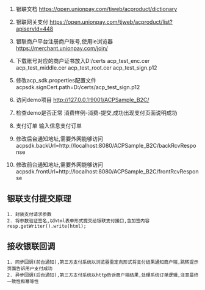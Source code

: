 1. 银联文档
	https://open.unionpay.com/tjweb/acproduct/dictionary
2. 银联网关支付
	https://open.unionpay.com/tjweb/acproduct/list?apiservId=448

3. 银联商户平台注册商户账号,使用ie浏览器
	https://merchant.unionpay.com/join/

4. 下载账号对应的商户证书放入D:/certs
	acp_test_enc.cer
	acp_test_middle.cer
	acp_test_root.cer
	acp_test_sign.p12

5. 修改acp_sdk.properties配置文件
	acpsdk.signCert.path=D:/certs/acp_test_sign.p12

6. 访问demo项目
	http://127.0.0.1:9001/ACPSample_B2C/

7. 检查demo是否正常
	消费样例-消费-提交,成功出现支付页面说明成功

8. 支付订单
	输入信息支付订单

9. 修改后台通知地址,需要外网能够访问
	acpsdk.backUrl=http://localhost:8080/ACPSample_B2C/backRcvResponse

10. 修改前台通知地址,需要外网能够访问
	acpsdk.frontUrl=http://localhost:8080/ACPSample_B2C/frontRcvResponse

## 银联支付提交原理
	1. 封装支付请求参数
	2. 将参数验证签名,以html表单形式提交给银联支付接口,含加签内容resp.getWriter().write(html);


## 接收银联回调
	1. 同步回调(前台通知),第三方支付系统以浏览器重定向形式将支付结果通知商户端,跳转提示页面告诉用户支付成功
	2. 异步回调(后台通知),第三方支付系统以http告诉商户端结果,处理系统订单逻辑,注意最终一致性和幂等性



